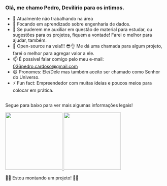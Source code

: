 ### Olá, me chamo Pedro, Devilirio para os intimos.

- 🔭 Atualmente não trabalhando na área
- 🌱 Focando em aprendizado sobre engenharia de dados.
- 🤔 Se puderem me auxiliar em questão de material para estudar, ou sugestões para os projetos, fiquem a vontade! Farei o melhor para ajudar, também.
- 💬 Open-source na veia!!! 😎👌 Me dá uma chamada para algum projeto, farei o melhor para agregar valor a ele.
- 📫 É possivel falar comigo pelo meu e-mail: 036pedro.cardoso@gmail.com
- 😄 Pronomes: Ele/Dele mas também aceito ser chamado como Senhor do Universo.
- ⚡ Fun fact: Empreendedor com muitas ideias e poucos meios para colocar em prática.

##

Segue para baixo para ver mais algumas informações legais!

<div display="inline">
  <a href="https://github.com/PedroDevilirio">
  <img height="180em" src="https://github-readme-stats.vercel.app/api?username=pedrodevilirio&show_icons=true&theme=darcula&include_all_commits=true&count_private=true"/>
  <img height="180em" src="https://github-readme-stats.vercel.app/api/top-langs/?username=pedrodevilirio&layout=compact&langs_count=7&theme=darcula"/>
  </a>
</div>


👀👀 Estou montando um projeto! 👀👀
 
